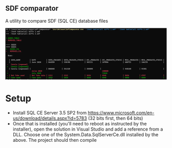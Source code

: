 SDF comparator
--------------

A utility to compare SDF (SQL CE) database files

![image](./images/sample-output.png)

# Setup

* Install SQL CE Server 3.5 SP2 from https://www.microsoft.com/en-us/download/details.aspx?id=5783 (32 bits first, then 64 bits)
* Once that is installed (you'll need to reboot as instructed by the installer),
    open the solution in Visual Studio and add a reference from a DLL.
    Choose one of the System.Data.SqlServerCe.dll installed by the above. The project should then compile
